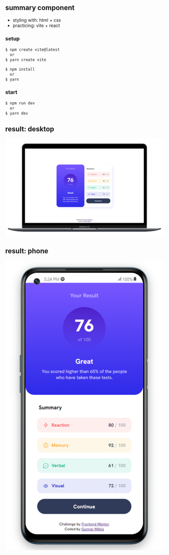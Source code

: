 ## summary component

+ styling with: html + css
+ practicing: vite + react

### setup
```
$ npm create vite@latest
  or
$ yarn create vite
```
```
$ npm install
  or
$ yarn
```
### start
```
$ npm run dev
  or
$ yarn dev
```

## result: desktop
![desktop](<ViteReact/src/assets/demo/Screenshot 2023-07-13 173324.png>)

## result: phone
![phone](<ViteReact/src/assets/demo/Screenshot 2023-07-13 172458.png>)
